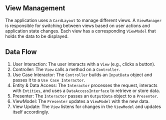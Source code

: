 ## View Management

The application uses a `CardLayout` to manage different views. A `ViewManager` is responsible for switching between views based on user actions and application state changes. Each view has a corresponding `ViewModel` that holds the data to be displayed.

## Data Flow

1. User Interaction: The user interacts with a `View` (e.g., clicks a button).
2. Controller: The `View` calls a method on a `Controller`.
3. Use Case Interactor: The `Controller` builds an `InputData` object and passes it to a `Use Case Interactor`.
4. Entity & Data Access: The `Interactor` processes the request, interacts with `Entities`, and uses a `DataAccessInterface` to retrieve or store data.
5. Presenter: The `Interactor` passes an `OutputData` object to a `Presenter`.
6. ViewModel: The `Presenter` updates a `ViewModel` with the new data.
7. View Update: The `View` listens for changes in the `ViewModel` and updates itself accordingly.
